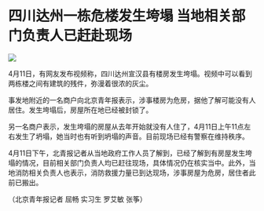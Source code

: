 # 四川达州一栋危楼发生垮塌 当地相关部门负责人已赶赴现场

![](https://inews.gtimg.com/om_bt/OSzBQAxWX34BLCwbUHMbCehZnmvnIwBFl9AlBTGRVY4QEAA/1000)

4月11日，有网友发布视频称，四川达州宣汉县有楼房发生垮塌。视频中可以看到两栋楼之间有建筑的残件，弥漫着很浓的灰尘。

事发地附近的一名商户向北京青年报表示，涉事楼房为危房，据他了解可能没有人居住。发生垮塌后，房屋所在地已经被封锁了。

另一名商户表示，发生垮塌的房屋从去年开始就没有人住了，4月11日上午11点左右发生了坍塌，她当时也有听到坍塌的声音。目前现场已经有警察在维持秩序。

4月11日下午，北青报记者从当地政府工作人员了解到，已经了解到有房屋发生垮塌的情况，目前相关部门负责人均已赶往现场，具体情况仍在核实当中。此外，当地消防相关负责人也表示，消防救援力量已到达现场，涉事房屋为危房，居住者此前已搬出。

（北京青年报记者 屈畅 实习生 罗艾敏 张筝）

